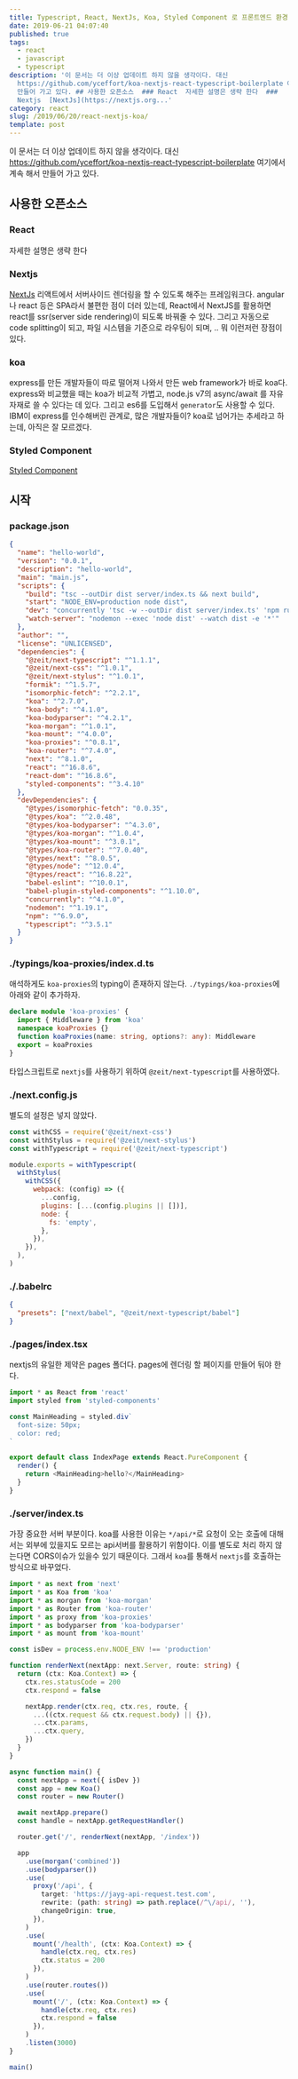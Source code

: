 ```yaml
---
title: Typescript, React, NextJs, Koa, Styled Component 로 프론트엔드 환경 만들기
date: 2019-06-21 04:07:40
published: true
tags:
  - react
  - javascript
  - typescript
description: '이 문서는 더 이상 업데이트 하지 않을 생각이다. 대신
  https://github.com/yceffort/koa-nextjs-react-typescript-boilerplate 여기에서 계속 해서
  만들어 가고 있다. ## 사용한 오픈소스  ### React  자세한 설명은 생략 한다  ###
  Nextjs  [NextJs](https://nextjs.org...'
category: react
slug: /2019/06/20/react-nextjs-koa/
template: post
---
```


이 문서는 더 이상 업데이트 하지 않을 생각이다. 대신 https://github.com/yceffort/koa-nextjs-react-typescript-boilerplate 여기에서 계속 해서 만들어 가고 있다.

## 사용한 오픈소스

### React

자세한 설명은 생략 한다

### Nextjs

[NextJs](https://nextjs.org/) 리액트에서 서버사이드 렌더링을 할 수 있도록 해주는 프레임워크다. angular나 react 등은 SPA라서 불편한 점이 더러 있는데, React에서 NextJS를 활용하면 react를 ssr(server side rendering)이 되도록 바꿔줄 수 있다. 그리고 자동으로 code splitting이 되고, 파일 시스템을 기준으로 라우팅이 되며, .. 뭐 이런저런 장점이 있다.

### koa

express를 만든 개발자들이 따로 떨어져 나와서 만든 web framework가 바로 koa다. express와 비교했을 때는 koa가 비교적 가볍고, node.js v7의 async/await 를 자유자재로 쓸 수 있다는 데 있다. 그리고 es6를 도입해서 `generator`도 사용할 수 있다. IBM이 express를 인수해버린 관계로, 많은 개발자들이? koa로 넘어가는 추세라고 하는데, 아직은 잘 모르겠다.

### Styled Component

[Styled Component](https://www.styled-components.com/)

## 시작

### package.json

```json
{
  "name": "hello-world",
  "version": "0.0.1",
  "description": "hello-world",
  "main": "main.js",
  "scripts": {
    "build": "tsc --outDir dist server/index.ts && next build",
    "start": "NODE_ENV=production node dist",
    "dev": "concurrently 'tsc -w --outDir dist server/index.ts' 'npm run watch-server -- --delay 2'",
    "watch-server": "nodemon --exec 'node dist' --watch dist -e '*'"
  },
  "author": "",
  "license": "UNLICENSED",
  "dependencies": {
    "@zeit/next-typescript": "^1.1.1",
    "@zeit/next-css": "^1.0.1",
    "@zeit/next-stylus": "^1.0.1",
    "formik": "^1.5.7",
    "isomorphic-fetch": "^2.2.1",
    "koa": "^2.7.0",
    "koa-body": "^4.1.0",
    "koa-bodyparser": "^4.2.1",
    "koa-morgan": "^1.0.1",
    "koa-mount": "^4.0.0",
    "koa-proxies": "^0.8.1",
    "koa-router": "^7.4.0",
    "next": "^8.1.0",
    "react": "^16.8.6",
    "react-dom": "^16.8.6",
    "styled-components": "^3.4.10"
  },
  "devDependencies": {
    "@types/isomorphic-fetch": "0.0.35",
    "@types/koa": "^2.0.48",
    "@types/koa-bodyparser": "^4.3.0",
    "@types/koa-morgan": "^1.0.4",
    "@types/koa-mount": "^3.0.1",
    "@types/koa-router": "^7.0.40",
    "@types/next": "^8.0.5",
    "@types/node": "^12.0.4",
    "@types/react": "^16.8.22",
    "babel-eslint": "^10.0.1",
    "babel-plugin-styled-components": "^1.10.0",
    "concurrently": "^4.1.0",
    "nodemon": "^1.19.1",
    "npm": "^6.9.0",
    "typescript": "^3.5.1"
  }
}
```

### ./typings/koa-proxies/index.d.ts

애석하게도 `koa-proxies`의 typing이 존재하지 않는다. `./typings/koa-proxies`에 아래와 같이 추가하자.

```typescript
declare module 'koa-proxies' {
  import { Middleware } from 'koa'
  namespace koaProxies {}
  function koaProxies(name: string, options?: any): Middleware
  export = koaProxies
}
```

타입스크립트로 `nextjs`를 사용하기 위하여 `@zeit/next-typescript`를 사용하였다.

### ./next.config.js

별도의 설정은 넣지 않았다.

```javascript
const withCSS = require('@zeit/next-css')
const withStylus = require('@zeit/next-stylus')
const withTypescript = require('@zeit/next-typescript')

module.exports = withTypescript(
  withStylus(
    withCSS({
      webpack: (config) => ({
        ...config,
        plugins: [...(config.plugins || [])],
        node: {
          fs: 'empty',
        },
      }),
    }),
  ),
)
```

### ./.babelrc

```json
{
  "presets": ["next/babel", "@zeit/next-typescript/babel"]
}
```

### ./pages/index.tsx

nextjs의 유일한 제약은 pages 폴더다. pages에 렌더링 할 페이지를 만들어 둬야 한다.

```typescript
import * as React from 'react'
import styled from 'styled-components'

const MainHeading = styled.div`
  font-size: 50px;
  color: red;
`

export default class IndexPage extends React.PureComponent {
  render() {
    return <MainHeading>hello?</MainHeading>
  }
}
```

### ./server/index.ts

가장 중요한 서버 부분이다. koa를 사용한 이유는 `*/api/*`로 요청이 오는 호출에 대해서는 외부에 있을지도 모르는 api서버를 활용하기 위함이다. 이를 별도로 처리 하지 않는다면 CORS이슈가 있을수 있기 때문이다. 그래서 `koa`를 통해서 `nextjs`를 호출하는 방식으로 바꾸었다.

```typescript
import * as next from 'next'
import * as Koa from 'koa'
import * as morgan from 'koa-morgan'
import * as Router from 'koa-router'
import * as proxy from 'koa-proxies'
import * as bodyparser from 'koa-bodyparser'
import * as mount from 'koa-mount'

const isDev = process.env.NODE_ENV !== 'production'

function renderNext(nextApp: next.Server, route: string) {
  return (ctx: Koa.Context) => {
    ctx.res.statusCode = 200
    ctx.respond = false

    nextApp.render(ctx.req, ctx.res, route, {
      ...((ctx.request && ctx.request.body) || {}),
      ...ctx.params,
      ...ctx.query,
    })
  }
}

async function main() {
  const nextApp = next({ isDev })
  const app = new Koa()
  const router = new Router()

  await nextApp.prepare()
  const handle = nextApp.getRequestHandler()

  router.get('/', renderNext(nextApp, '/index'))

  app
    .use(morgan('combined'))
    .use(bodyparser())
    .use(
      proxy('/api', {
        target: 'https://jayg-api-request.test.com',
        rewrite: (path: string) => path.replace(/^\/api/, ''),
        changeOrigin: true,
      }),
    )
    .use(
      mount('/health', (ctx: Koa.Context) => {
        handle(ctx.req, ctx.res)
        ctx.status = 200
      }),
    )
    .use(router.routes())
    .use(
      mount('/', (ctx: Koa.Context) => {
        handle(ctx.req, ctx.res)
        ctx.respond = false
      }),
    )
    .listen(3000)
}

main()
```
